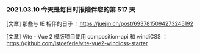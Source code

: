 ### 2021.03.10 今天是每日时报陪伴您的第 517 天

[文章] 那些与 IE 相伴的日子 ：<https://juejin.cn/post/6937815094273245192>

[文章] Vite - Vue 2 模版项目使用 composition-api 和 windiCSS ：<https://github.com/lstoeferle/vite-vue2-windicss-starter>
